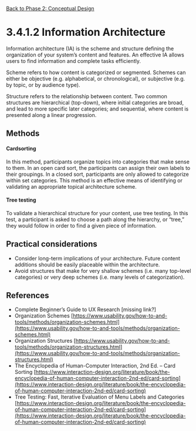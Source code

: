 [Back to Phase 2: Conceptual Design](3-4-conceptual.md)

# 3.4.1.2 Information Architecture

Information architecture (IA) is the scheme and structure defining the organization of your system’s content and features. An effective IA allows users to find information and complete tasks efficiently.

Scheme refers to how content is categorized or segmented. Schemes can either be objective (e.g. alphabetical, or chronological), or subjective (e.g. by topic, or by audience type).

Structure refers to the relationship between content. Two common structures are hierarchical (top-down), where initial categories are broad, and lead to more specific later categories; and sequential, where content is presented along a linear progression.

## Methods

#### Cardsorting

In this method, participants organize topics into categories that make sense to them. In an open card sort, the participants can assign their own labels to their groupings. In a closed sort, participants are only allowed to categorize within set categories. This method is an effective means of identifying or validating an appropriate topical architecture scheme.

#### Tree testing

To validate a hierarchical structure for your content, use tree testing. In this test, a participant is asked to choose a path along the hierarchy, or “tree,” they would follow in order to find a given piece of information.

## Practical considerations

- Consider long-term implications of your architecture. Future content additions should be easily placeable within the architecture.
- Avoid structures that make for very shallow schemes (i.e. many top-level categories) or very deep schemes (i.e. many levels of categorization).


## References

- Complete Beginner’s Guide to UX Research [missing link?]
- Organization Schemes [https://www.usability.gov/how-to-and-tools/methods/organization-schemes.html](https://www.usability.gov/how-to-and-tools/methods/organization-schemes.html)
- Organization Structures [https://www.usability.gov/how-to-and-tools/methods/organization-structures.html](https://www.usability.gov/how-to-and-tools/methods/organization-structures.html)
- The Encyclopedia of Human-Computer Interaction, 2nd Ed. – Card Sorting [https://www.interaction-design.org/literature/book/the-encyclopedia-of-human-computer-interaction-2nd-ed/card-sorting](https://www.interaction-design.org/literature/book/the-encyclopedia-of-human-computer-interaction-2nd-ed/card-sorting)
- Tree Testing: Fast, Iterative Evaluation of Menu Labels and Categories [https://www.interaction-design.org/literature/book/the-encyclopedia-of-human-computer-interaction-2nd-ed/card-sorting](https://www.interaction-design.org/literature/book/the-encyclopedia-of-human-computer-interaction-2nd-ed/card-sorting)
